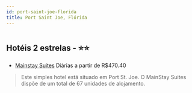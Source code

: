 ```yaml
---
id: port-saint-joe-florida
title: Port Saint Joe, Flórida
---
```


<center><img src="http://photos.hotelbeds.com/giata/51/517115/517115a_hb_a_001.JPG" alt="" /></center>


## Hotéis 2 estrelas - ⭐️⭐️

-    [Mainstay Suites](https://www.hurb.com/hoteis/port-saint-joe/mainstay-suites-JNP-JP190015?cmp=18055) Diárias a partir de R$470.40
   > Este simples hotel está situado em Port St. Joe. O MainStay Suites dispõe de um total de 67 unidades de alojamento. 
